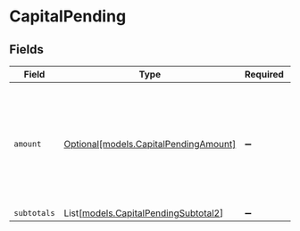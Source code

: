 # CapitalPending


## Fields

| Field                                                                                             | Type                                                                                              | Required                                                                                          | Description                                                                                       |
| ------------------------------------------------------------------------------------------------- | ------------------------------------------------------------------------------------------------- | ------------------------------------------------------------------------------------------------- | ------------------------------------------------------------------------------------------------- |
| `amount`                                                                                          | [Optional[models.CapitalPendingAmount]](../models/capitalpendingamount.md)                        | :heavy_minus_sign:                                                                                | In v2 endpoints, monetary amounts are represented as objects with a `currency` and `value` field. |
| `subtotals`                                                                                       | List[[models.CapitalPendingSubtotal2](../models/capitalpendingsubtotal2.md)]                      | :heavy_minus_sign:                                                                                | N/A                                                                                               |
